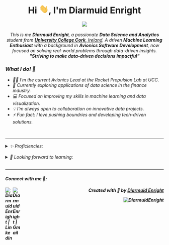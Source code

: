 <h1 align="center">Hi <img src="https://raw.githubusercontent.com/ABSphreak/ABSphreak/master/gifs/Hi.gif" width="30px">, I'm Diarmuid Enright</h1>
<p align="center">
  <a href="https://github.com/DiarmuidEnright/readme-typing-svg"><img src="https://readme-typing-svg.herokuapp.com?lines=Data+Science+and+Analytics+Student;Deep+Learning+Enthusiast;Avionics+Software+Lead;Always+Learning&center=true&width=500&height=50"></a>
</p>

<p align="center">
  <em>
    This is me <b>Diarmuid Enright</b>, a passionate <b>Data Science and Analytics</b> student from <a href="https://www.ucc.ie/"> <b>University College Cork</b>, Ireland</a>.
    A driven <b>Machine Learning Enthusiast</b> with a background in <b>Avionics Software Development</b>, now focused on solving real-world problems through data-driven insights.
  <br>
  <b><i>"Striving to make data-driven decisions impactful"</i></b>
</p>

<h3>What I do! 🧑</h3>

- 🧑‍🚀 I’m the current Avionics Lead at the Rocket Propulsion Lab at UCC.
- 🔭 Currently exploring applications of data science in the finance industry.
- 💻 Focused on improving my skills in machine learning and data visualization.
- 💡 I’m always open to collaboration on innovative data projects.
- ⚡ Fun fact: I love pushing boundries and developing tech-driven solutions.
<br>

---

<details>
<summary>
  ✨  Proficiencies:
</summary>
   <br>
<code><a href="https://www.python.org/" target="_blank"><img height="30" src="https://www.vectorlogo.zone/logos/python/python-icon.svg"></a></code>
<code><a href="https://www.r-project.org/" target="_blank"><img height="30" src="https://www.vectorlogo.zone/logos/r-project/r-project-icon.svg"></a></code>
<code><a href="https://www.oracle.com/java/" target="_blank"><img height="30" src="https://www.vectorlogo.zone/logos/java/java-icon.svg"></a></code>
<code><a href="https://isocpp.org/" target="_blank"><img height="30" src="https://www.vectorlogo.zone/logos/cplusplus/cplusplus-icon.svg"></a></code>
<code><a href="https://learn.microsoft.com/en-us/dotnet/csharp/" target="_blank"><img height="30" src="https://www.vectorlogo.zone/logos/microsoft_csharp/microsoft_csharp-icon.svg"></a></code>
<code><a href="https://www.open-std.org/jtc1/sc22/wg14/" target="_blank"><img height="30" src="https://www.vectorlogo.zone/logos/cprogramming/cprogramming-icon.svg"></a></code>
<code><a href="https://www.docker.com/" target="_blank"><img height="30" src="https://www.vectorlogo.zone/logos/docker/docker-icon.svg"></a></code>
<code><a href="https://kubernetes.io/" target="_blank"><img height="30" src="https://www.vectorlogo.zone/logos/kubernetes/kubernetes-icon.svg"></a></code>
<code><a href="https://pytorch.org/" target="_blank"><img height="30" src="https://www.vectorlogo.zone/logos/pytorch/pytorch-icon.svg"></a></code>
<code><a href="https://www.tensorflow.org/" target="_blank"><img height="30" src="https://www.vectorlogo.zone/logos/tensorflow/tensorflow-icon.svg"></a></code>
<code><a href="https://powerbi.microsoft.com/en-us/" target="_blank"><img height="30" src="https://www.vectorlogo.zone/logos/microsoft_powerbi/microsoft_powerbi-icon.svg"></a></code>

</details>
<br>

<details>
<summary>
  🌱 Looking forward to learning:
</summary>
   <br>
<code><a href="https://cloud.google.com/" target="_blank"><img height="30" src="https://www.vectorlogo.zone/logos/google_cloud/google_cloud-icon.svg"></a></code>
<code><a href="https://aws.amazon.com/" target="_blank"><img height="30" src="https://www.vectorlogo.zone/logos/amazon_aws/amazon_aws-icon.svg"></a></code>
</details>
<br>


</details>

---

<h4> Connect with me 🤝: <h4>
  </hr>
  <a href="https://www.linkedin.com/in/diarmuid-enright-525375257/">
   <img align="left" alt="Diarmuid Enright | Linkedin" width="24px" src="https://www.vectorlogo.zone/logos/linkedin/linkedin-icon.svg" />
  </a>
  <a href="mailto:diarmuidenright@gmail.com">
    <img align="left" alt="Diarmuid Enright | Gmail" width="26px" src="https://www.vectorlogo.zone/logos/gmail/gmail-icon.svg" />
  </a>
</details>

<p align="right" > Created with 🖤 by <a href="https://github.com/DiarmuidEnright">Diarmuid Enright</a></p>
<p align="right" > <img src="https://komarev.com/ghpvc/?username=DiarmuidEnright&label=Profile%20views&color=0e75b6&style=flat" alt="DiarmuidEnright" /> </p>
